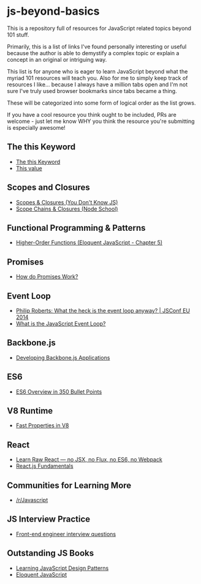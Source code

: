 # js-beyond-basics
This is a repository full of resources for JavaScript related topics beyond 101 stuff.

Primarily, this is a list of links I've found personally interesting or useful because the author is able to demystify a complex topic or explain a concept in an original or intriguing way.

This list is for anyone who is eager to learn JavaScript beyond what the myriad 101 resources will teach you. Also for me to simply keep track of resources I like... because I always have a million tabs open and I'm not sure I've truly used browser bookmarks since tabs became a thing.

These will be categorized into some form of logical order as the list grows.

If you have a cool resource you think ought to be included, PRs are welcome - just let me know WHY you think the resource you're submitting is especially awesome!

## The this Keyword
* [The this Keyword](http://www.quirksmode.org/js/this.html)
* [This value](http://dmitrysoshnikov.com/ecmascript/javascript-the-core/#this-value)

## Scopes and Closures
* [Scopes & Closures (You Don't Know JS)](https://github.com/getify/You-Dont-Know-JS/tree/master/scope%20%26%20closures)
* [Scope Chains & Closures (Node School)](https://www.github.com/jesstelford/scope-chains-closures)

## Functional Programming & Patterns
* [Higher-Order Functions (Eloquent JavaScript - Chapter 5)](http://eloquentjavascript.net/05_higher_order.html)

## Promises
* [How do Promises Work?](http://robotlolita.me/2015/11/15/how-do-promises-work.html)

## Event Loop
* [Philip Roberts: What the heck is the event loop anyway? | JSConf EU 2014](https://www.youtube.com/watch?v=8aGhZQkoFbQ)
* [What is the JavaScript Event Loop?](http://altitudelabs.com/blog/what-is-the-javascript-event-loop)

## Backbone.js
* [Developing Backbone.js Applications](https://github.com/addyosmani/backbone-fundamentals)

## ES6
* [ES6 Overview in 350 Bullet Points](https://ponyfoo.com/articles/es6)

## V8 Runtime
* [Fast Properties in V8](https://v8project.blogspot.com/2017/08/fast-properties.html)

## React
* [Learn Raw React — no JSX, no Flux, no ES6, no Webpack](http://jamesknelson.com/learn-raw-react-no-jsx-flux-es6-webpack)
* [React.js Fundamentals](http://courses.reactjsprogram.com/)

## Communities for Learning More
* [/r/Javascript](https://www.reddit.com/r/javascript)

## JS Interview Practice
* [Front-end engineer interview questions](http://selbielabs.com/front-end-engineer-interview-questions/)

## Outstanding JS Books
* [Learning JavaScript Design Patterns](https://addyosmani.com/resources/essentialjsdesignpatterns/book/index.html)
* [Eloquent JavaScript](http://eloquentjavascript.net)

